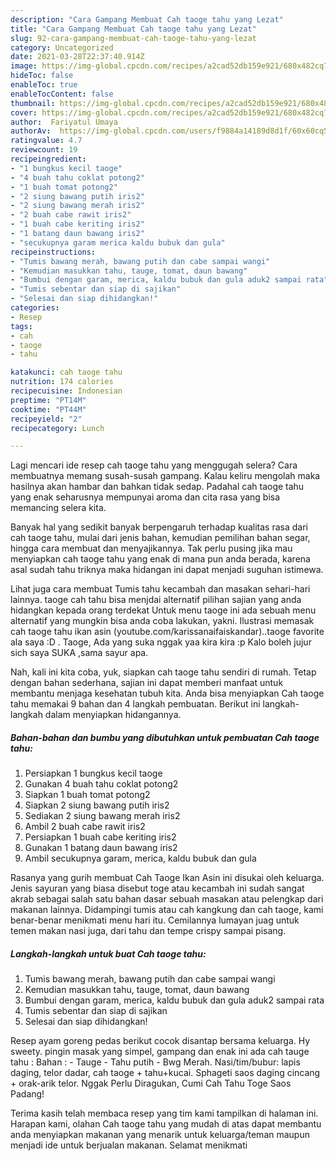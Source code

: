 ```yaml
---
description: "Cara Gampang Membuat Cah taoge tahu yang Lezat"
title: "Cara Gampang Membuat Cah taoge tahu yang Lezat"
slug: 92-cara-gampang-membuat-cah-taoge-tahu-yang-lezat
category: Uncategorized
date: 2021-03-28T22:37:40.914Z
image: https://img-global.cpcdn.com/recipes/a2cad52db159e921/680x482cq70/cah-taoge-tahu-foto-resep-utama.jpg
hideToc: false
enableToc: true
enableTocContent: false
thumbnail: https://img-global.cpcdn.com/recipes/a2cad52db159e921/680x482cq70/cah-taoge-tahu-foto-resep-utama.jpg
cover: https://img-global.cpcdn.com/recipes/a2cad52db159e921/680x482cq70/cah-taoge-tahu-foto-resep-utama.jpg
author:  Fariyatul Umaya
authorAv:  https://img-global.cpcdn.com/users/f9884a14189d8d1f/60x60cq50/avatar.jpg
ratingvalue: 4.7
reviewcount: 19
recipeingredient:
- "1 bungkus kecil taoge"
- "4 buah tahu coklat potong2"
- "1 buah tomat potong2"
- "2 siung bawang putih iris2"
- "2 siung bawang merah iris2"
- "2 buah cabe rawit iris2"
- "1 buah cabe keriting iris2"
- "1 batang daun bawang iris2"
- "secukupnya garam merica kaldu bubuk dan gula"
recipeinstructions:
- "Tumis bawang merah, bawang putih dan cabe sampai wangi"
- "Kemudian masukkan tahu, tauge, tomat, daun bawang"
- "Bumbui dengan garam, merica, kaldu bubuk dan gula aduk2 sampai rata"
- "Tumis sebentar dan siap di sajikan"
- "Selesai dan siap dihidangkan!"
categories:
- Resep
tags:
- cah
- taoge
- tahu

katakunci: cah taoge tahu 
nutrition: 174 calories
recipecuisine: Indonesian
preptime: "PT14M"
cooktime: "PT44M"
recipeyield: "2"
recipecategory: Lunch

---
```



Lagi mencari ide resep cah taoge tahu yang menggugah selera? Cara membuatnya memang susah-susah gampang. Kalau keliru mengolah maka hasilnya akan hambar dan bahkan tidak sedap. Padahal cah taoge tahu yang enak seharusnya mempunyai aroma dan cita rasa yang bisa memancing selera kita.


Banyak hal yang sedikit banyak berpengaruh terhadap kualitas rasa dari cah taoge tahu, mulai dari jenis bahan, kemudian pemilihan bahan segar, hingga cara membuat dan menyajikannya. Tak perlu pusing jika mau menyiapkan cah taoge tahu yang enak di mana pun anda berada, karena asal sudah tahu triknya maka hidangan ini dapat menjadi suguhan istimewa.

Lihat juga cara membuat Tumis tahu kecambah dan masakan sehari-hari lainnya. taoge cah tahu bisa menjdai alternatif pilihan sajian yang anda hidangkan kepada orang terdekat Untuk menu taoge ini ada sebuah menu alternatif yang mungkin bisa anda coba lakukan, yakni. Ilustrasi memasak cah taoge tahu ikan asin (youtube.com/karissanaifaiskandar)..taoge favorite ala saya :D . Taoge, Ada yang suka nggak yaa kira kira :p Kalo boleh jujur sich saya SUKA ,sama sayur apa.


Nah, kali ini kita coba, yuk, siapkan cah taoge tahu sendiri di rumah. Tetap dengan bahan sederhana, sajian ini dapat memberi manfaat untuk membantu menjaga kesehatan tubuh kita. Anda bisa menyiapkan Cah taoge tahu memakai 9 bahan dan 4 langkah pembuatan. Berikut ini langkah-langkah dalam menyiapkan hidangannya.

<!--inarticleads1-->

##### Bahan-bahan dan bumbu yang dibutuhkan untuk pembuatan Cah taoge tahu:

1. Persiapkan 1 bungkus kecil taoge
1. Gunakan 4 buah tahu coklat potong2
1. Siapkan 1 buah tomat potong2
1. Siapkan 2 siung bawang putih iris2
1. Sediakan 2 siung bawang merah iris2
1. Ambil 2 buah cabe rawit iris2
1. Persiapkan 1 buah cabe keriting iris2
1. Gunakan 1 batang daun bawang iris2
1. Ambil secukupnya garam, merica, kaldu bubuk dan gula


Rasanya yang gurih membuat Cah Taoge Ikan Asin ini disukai oleh keluarga. Jenis sayuran yang biasa disebut toge atau kecambah ini sudah sangat akrab sebagai salah satu bahan dasar sebuah masakan atau pelengkap dari makanan lainnya. Didampingi tumis atau cah kangkung dan cah taoge, kami benar-benar menikmati menu hari itu. Cemilannya lumayan juag untuk temen makan nasi juga, dari tahu dan tempe crispy sampai pisang. 

<!--inarticleads2-->

##### Langkah-langkah untuk buat Cah taoge tahu:

1. Tumis bawang merah, bawang putih dan cabe sampai wangi
1. Kemudian masukkan tahu, tauge, tomat, daun bawang
1. Bumbui dengan garam, merica, kaldu bubuk dan gula aduk2 sampai rata
1. Tumis sebentar dan siap di sajikan
1. Selesai dan siap dihidangkan!

Resep ayam goreng pedas berikut cocok disantap bersama keluarga. Hy sweety. pingin masak yang simpel, gampang dan enak ini ada cah tauge tahu : Bahan : - Tauge - Tahu putih - Bwg Merah. Nasi/tim/bubur: lapis daging, telor dadar, cah taoge + tahu+kucai. Sphageti saos daging cincang + orak-arik telor. Nggak Perlu Diragukan, Cumi Cah Tahu Toge Saos Padang! 

Terima kasih telah membaca resep yang tim kami tampilkan di halaman ini. Harapan kami, olahan Cah taoge tahu yang mudah di atas dapat membantu anda menyiapkan makanan yang menarik untuk keluarga/teman maupun menjadi ide untuk berjualan makanan. Selamat menikmati
